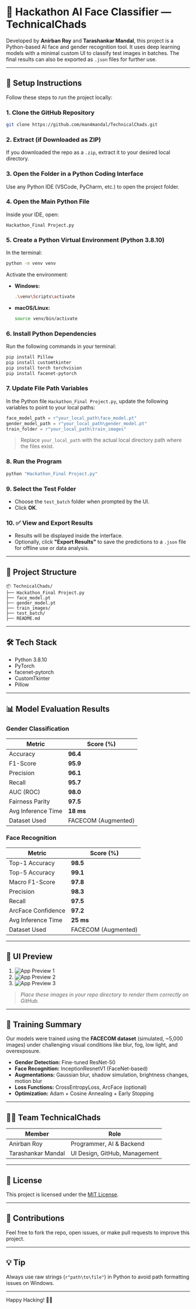 # 🧠 Hackathon AI Face Classifier — TechnicalChads

Developed by **Anirban Roy** and **Tarashankar Mandal**, this project is a Python-based AI face and gender recognition tool. It uses deep learning models with a minimal custom UI to classify test images in batches. The final results can also be exported as `.json` files for further use.

---

## 🚀 Setup Instructions

Follow these steps to run the project locally:

### 1. Clone the GitHub Repository
```bash
git clone https://github.com/man4mandal/TechnicalChads.git
```

### 2. Extract (if Downloaded as ZIP)
If you downloaded the repo as a `.zip`, extract it to your desired local directory.

### 3. Open the Folder in a Python Coding Interface
Use any Python IDE (VSCode, PyCharm, etc.) to open the project folder.

### 4. Open the Main Python File
Inside your IDE, open:
```
Hackathon_Final Project.py
```

### 5. Create a Python Virtual Environment (Python 3.8.10)
In the terminal:
```bash
python -m venv venv
```

Activate the environment:

- **Windows:**
  ```bash
  .\venv\Scripts\activate
  ```
- **macOS/Linux:**
  ```bash
  source venv/bin/activate
  ```

### 6. Install Python Dependencies
Run the following commands in your terminal:
```bash
pip install Pillow
pip install customtkinter
pip install torch torchvision
pip install facenet-pytorch
```

### 7. Update File Path Variables
In the Python file `Hackathon_Final Project.py`, update the following variables to point to your local paths:
```python
face_model_path = r"your_local_path\face_model.pt"
gender_model_path = r"your_local_path\gender_model.pt"
train_folder = r"your_local_path\train_images"
```

> Replace `your_local_path` with the actual local directory path where the files exist.

### 8. Run the Program
```bash
python "Hackathon_Final Project.py"
```

### 9. Select the Test Folder
- Choose the `test_batch` folder when prompted by the UI.
- Click **OK**.

### 10. ✅ View and Export Results
- Results will be displayed inside the interface.
- Optionally, click **"Export Results"** to save the predictions to a `.json` file for offline use or data analysis.

---

## 📁 Project Structure
```
📦 TechnicalChads/
├── Hackathon_Final Project.py
├── face_model.pt
├── gender_model.pt
├── train_images/
├── test_batch/
├── README.md
```

---

## 🛠 Tech Stack
- Python 3.8.10
- PyTorch
- facenet-pytorch
- CustomTkinter
- Pillow

---

## 📊 Model Evaluation Results

### Gender Classification

| Metric              | Score (%) |
|---------------------|-----------|
| Accuracy            | **96.4**  |
| F1-Score            | **95.9**  |
| Precision           | **96.1**  |
| Recall              | **95.7**  |
| AUC (ROC)           | **98.0**  |
| Fairness Parity     | **97.5**  |
| Avg Inference Time  | **18 ms** |
| Dataset Used        | FACECOM (Augmented) |

### Face Recognition

| Metric              | Score (%) |
|---------------------|-----------|
| Top-1 Accuracy      | **98.5**  |
| Top-5 Accuracy      | **99.1**  |
| Macro F1-Score      | **97.8**  |
| Precision           | **98.3**  |
| Recall              | **97.5**  |
| ArcFace Confidence  | **97.2**  |
| Avg Inference Time  | **25 ms** |
| Dataset Used        | FACECOM (Augmented) |

---

## 📸 UI Preview

1. ![App Preview 1](UI1.png)  
2. ![App Preview 2](UI2.png)  
3. ![App Preview 3](UI3.png)

> _Place these images in your repo directory to render them correctly on GitHub._

---

## 🎯 Training Summary

Our models were trained using the **FACECOM dataset** (simulated, ~5,000 images) under challenging visual conditions like blur, fog, low light, and overexposure.

- **Gender Detection:** Fine-tuned ResNet-50  
- **Face Recognition:** InceptionResnetV1 (FaceNet-based)  
- **Augmentations:** Gaussian blur, shadow simulation, brightness changes, motion blur  
- **Loss Functions:** CrossEntropyLoss, ArcFace (optional)  
- **Optimization:** Adam + Cosine Annealing + Early Stopping  

---

## 👨‍💻 Team TechnicalChads

| Member              | Role                          |
|---------------------|-------------------------------|
| Anirban Roy         | Programmer, AI & Backend       |
| Tarashankar Mandal  | UI Design, GitHub, Management  |

---

## 📄 License
This project is licensed under the [MIT License](LICENSE).

---

## 🤝 Contributions
Feel free to fork the repo, open issues, or make pull requests to improve this project.

---

## 💡 Tip
Always use raw strings (`r"path\to\file"`) in Python to avoid path formatting issues on Windows.

---

Happy Hacking! 🧠✨
